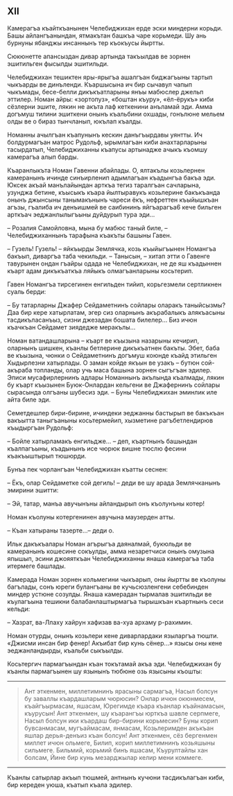 ## XII

Камерагъа къайткъанынен Челебиджихан ерде эски миндерни корьди.
Башы айлангъанындан, ятмакътан башкъа чаре корьмеди.
Шу ань бурнуны ябанджы инсаннынъ тер къокъусы йыртты.

Сюкюнетте апансыздан дивар артында такъылдав ве зорнен эшитильген фысылды эшитильди.

Челебиджихан тешиктен яры-ярыгъа ашалгъан биджагъыны тартып чыкъарды ве динъленди.
Къаршысына ич бир сычавул чапып чыкъмады, бесе-белли дикъкъатларыны янъы мабюслер джельп эттилер.
Номан айры:
«зортопуз», «боштан къуру», «ёл-ёрукъ» киби сёзлерни эшите, лякин не акъта лаф кеткенини анъламай эди.
Амма догъмуш тилини эшиткени онынъ къальбини охшады, гонълюне мельем олды ве о бираз тынчланып, юкълап къалды.

Номанны ачылгъан къапунынъ кескин данъгъырдавы уянтты.
Ич болдурмагъан матрос Рудольф, ырымлагъан киби анахтарларыны тасырдатып, Челебиджиханны къапусы артынадже ачыкъ къомшу камерагъа алып барды.

Къаранлыкъта  Номан Гавенни абайлады.
О, ялтакълы козьлернен камеранынъ ичинде синъирленип адымлагъан къадынгъа бакъа эди.
Юксек акъай манълайындан арткъа тегиз таралгъан сачларына, узунджа бетине, къысыкъ къара йылтыравукъ козьлерине бакъкъанда онынъ джынсыны танымакънынъ чареси ёкъ, нефреттен къыйышкъан агъзы, гъалиба ич денъишмей ве саибининъ яйгъарагъа6 кече бильген арткъач эеджанлылыгъыны дуйдурып тура эди…

– Розалия Самойловна, мына бу мабюс таный биле, – Челебиджиханнынъ тарафына къакъты башыны Гавен.

– Гузель! Гузель!
– яйкъырды Землячка, козь къыйыгъынен Номангъа бакъып, диваргъа таба чекильди.
– Танысын, – хитап этти о Гавенге тавурынен ондан гъайры одада не Челебиджихан, не де яш къадыннен къарт адам дикъкъаткъа ляйыкъ олмагъанларыны косьтерип. 

Гавен Номангъа тирсегинен енгильден тийип, корьгезмели сертликнен суаль берди:

– Бу татарларны Джафер Сейдаметнинъ сойлары оларакъ таныйсызмы?
Даа бир кере хатырлатам, эгер сиз оларнынъ акърабалыкъ алякъасыны тасдикъласанъыз, сизни джезадан бошата билелер…
Биз ичюн къачкъан Сейдамет зиядедже меракълы…

Номан ватандашларына – къарт ве къызына назарыны кечирип, оларнынъ шишкен, къанлы бетлерине дикъкъатнен бакъты.
Эбет, баба ве къызына, чюнки о Сейдаметнинъ догъмуш коюнде къайд этильген Хыдырлезни хатырлады.
О заман койде якъын ве узакъ – бутюн сой-акъраба топланды, олар учь маса башына зорнен сыгъгъан эдилер.
Эписи мусафирлернинъ адлары Номаннынъ акълында къалмады, лякин бу къарт къызынен Буюк-Онлардан кельгени ве Джафернинъ сойлары сырасында олгъаны шубесиз эди.
– Буны Челебиджихан эминлик иле айта биле эди.

Семетдешлер бири-бирине, ичиндеки эеджанны бастырып ве  бакъкъан вакъытта таныгъаныны косьтермейип, хызметине рагъбетлендирюв къыдыргъан Рудольф: 

– Бойле хатырламакъ енгильдже…
– деп, къартнынъ башындан къалпагъыны, къадынынъ исе чюрюк вишне тюслю фесини къакъыштырып тюшюрди.

Бунъа пек чорлангъан Челебиджихан къатты сеснен:

– Ёкъ, олар Сейдаметке сой дегиль!
– деди ве шу арада Землячканынъ эмирини эшитти:

– Эй, татар, манъа авучынъны айландырып онъ къолунъны котер!

Номан къолуны котергенинен авучына маузерден атты.

– Къан хатыраны тазерте…– деди о.

Ильк дакъкъалары Номан агърыгъа даяналмай, букюльди ве камеранынъ кошесине сокъулды, амма незаретчиси онынъ омузына япышып, эсини джояяткъан Челебиджиханны янаша камерагъа таба итермеге башлады.

Камерада Номан зорнен кольмегини чыкъарып, оны йыртты ве къолуны багълады, сонъ юреги булангъаны ве кучьсюзленгени себебинден миндер устюне созулды.
Янаша камерадан тырмалав эшитильди ве къулагъына тешикни балабанлаштырмагъа тырышкъан къартнынъ сеси кельди:

– Хазрат, ва-Ллаху хайрун хафизав ва-хуа архаму р-рахимин.

Номан отурды, онынъ козьлери кене диварлардаки языларгъа тюшти.
«Джисми инсан бир фенер!
Акъибат бир кунь сёнер...» язысы оны кене эеджанландырды, къальби сыкъылды.

Косьтергич пармагъындан къан токътамай акъа эди.
Челебиджихан бу къанлы пармагъынен шу язынынъ тюбюне озь язысыны къошты: 

___

> Ант эткенмен, миллетимнинъ ярасыны сармагъа,
> Насыл болсун бу заваллы къардашларым чюрюсин?
> Онлар ичюн окюнмесем, къайгъырмасам, яшасам,
> Юрегимде къара къанлар къайнамасын, къурусын!
> Ант эткенмен, шу къарангъы юрткъа шавле серпмеге,
> Насыл болсун ики къардаш бир-бирини корьмесин?
> Буны корип бувсанмасам, мугъаймасам, янмасам,
> Козьлеримден акъкъан яшлар дерья-денъиз къан болсун!
> Ант эткенмен, сёз бергенмен миллет ичюн ольмеге,
> Билип, корип миллетимнинъ козьяшыны сильмеге.
> Бильмий, корьмий бинъ яшасам, Къурултайлы хан болсам,
> Йине бир кунь мезарджылар келир мени коммеге. 

___

Къанлы сатырлар акъып тюшмей, антнынъ кучюни тасдикълагъан киби, бир кереден уюша, къатып къала эдилер. 
